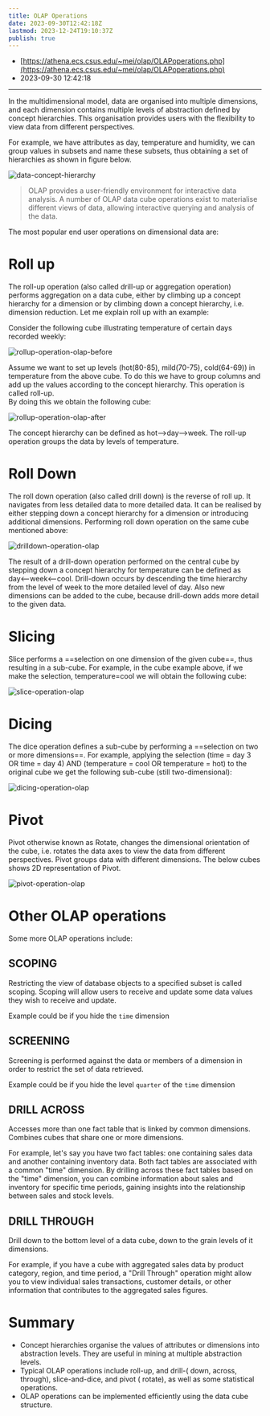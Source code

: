 ```yaml
---
title: OLAP Operations
date: 2023-09-30T12:42:18Z
lastmod: 2023-12-24T19:10:37Z
publish: true
---
```


* [https://athena.ecs.csus.edu/~mei/olap/OLAPoperations.php](https://athena.ecs.csus.edu/~mei/olap/OLAPoperations.php)
* 2023-09-30 12:42:18

---

In the multidimensional model, data are organised into multiple dimensions, and each dimension contains multiple levels of abstraction defined by concept hierarchies. This organisation provides users with the flexibility to view data from different perspectives.

For example, we have attributes as day, temperature and humidity, we can group values in subsets and name these subsets, thus obtaining a set of hierarchies as shown in figure below.

​![data-concept-hierarchy](../_old-attachments/data-concept-hierarchy.jpg)

> OLAP provides a user-friendly environment for interactive data analysis.  A number of OLAP data cube operations exist to materialise different views of data, allowing interactive querying and analysis of the data.

The most popular end user operations on dimensional data are:

# Roll up

The roll-up operation (also called drill-up or aggregation operation) performs aggregation on a data cube, either by climbing up a concept hierarchy for a dimension or by climbing down a concept hierarchy, i.e. dimension reduction. Let me explain roll up with an example:

Consider the following cube illustrating temperature of certain days recorded weekly:

​![rollup-operation-olap-before](../_old-attachments/rollup-operation-olap-before.jpg)

Assume we want to set up levels (hot(80-85), mild(70-75), cold(64-69)) in temperature from the above cube. To do this we have to group columns and add up the values according to the concept hierarchy. This operation is called roll-up.  
By doing this we obtain the following cube:

​![rollup-operation-olap-after](../_old-attachments/rollup-operation-olap-after.jpg)

The concept hierarchy can be defined as hot-->day-->week. The roll-up operation groups the data by levels of temperature.

# Roll Down

The roll down operation (also called drill down) is the reverse of roll up. It navigates from less detailed data to more detailed data. It can be realised by either stepping down a concept hierarchy for a dimension or introducing additional dimensions.  Performing roll down operation on the same cube mentioned above:

​![drilldown-operation-olap](../_old-attachments/drilldown-operation-olap.jpg)

The result of a drill-down operation performed on the central cube by stepping down a concept hierarchy for temperature can be defined as day<--week<--cool. Drill-down occurs by descending the time hierarchy from the level of week to the more detailed level of day. Also new dimensions can be added to the cube, because drill-down adds more detail to the given data.

# Slicing

Slice performs a ==selection on one dimension of the given cube==, thus resulting in a sub-cube. For example, in the cube example above, if we make the selection, temperature=cool we will obtain the following cube:

​![slice-operation-olap](../_old-attachments/slice-operation-olap.jpg)

# Dicing

The dice operation defines a sub-cube by performing a ==selection on two or more dimensions==.  For example, applying the selection (time = day 3 OR time = day 4) AND (temperature = cool OR temperature = hot) to the original cube we get the following sub-cube (still two-dimensional):

​![dicing-operation-olap](../_old-attachments/dicing-operation-olap.jpg)

# Pivot

Pivot otherwise known as Rotate, changes the dimensional orientation of the cube, i.e. rotates the data axes to view the data from different perspectives. Pivot groups data with different dimensions. The below cubes shows 2D representation of Pivot.

​![pivot-operation-olap](../_old-attachments/pivot-operation-olap.jpg)

# Other OLAP operations

Some more OLAP operations include:

## **SCOPING**

Restricting the view of database objects to a specified subset is called scoping. Scoping will allow users to receive and update some data values they wish to receive and update.

Example could be if you hide the `time`​ dimension

## **SCREENING**

Screening is performed against the data or members of a dimension in order to restrict the set of data retrieved.

Example could be if you hide the level `quarter`​ of the `time`​ dimension

## **DRILL ACROSS**

Accesses more than one fact table that is linked by common dimensions. Combines cubes that share one or more dimensions.

For example, let's say you have two fact tables: one containing sales data and another containing inventory data. Both fact tables are associated with a common "time" dimension. By drilling across these fact tables based on the "time" dimension, you can combine information about sales and inventory for specific time periods, gaining insights into the relationship between sales and stock levels.

## **DRILL THROUGH**

Drill down to the bottom level of a data cube, down to the grain levels of it dimensions.

For example, if you have a cube with aggregated sales data by product category, region, and time period, a "Drill Through" operation might allow you to view individual sales transactions, customer details, or other information that contributes to the aggregated sales figures.

# Summary

* Concept hierarchies organise the values of attributes or dimensions into abstraction levels. They are useful in mining at multiple abstraction levels.
* Typical OLAP operations include roll-up, and drill-( down, across, through), slice-and-dice, and pivot ( rotate), as well as some statistical operations.
* OLAP operations can be implemented efficiently using the data cube structure.
